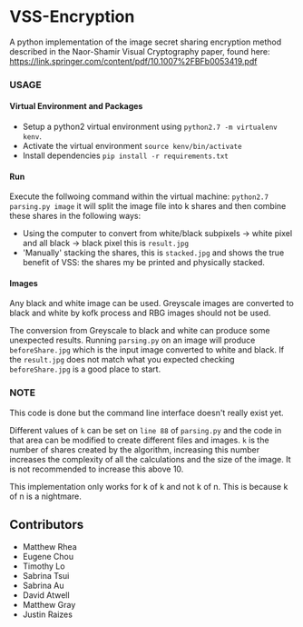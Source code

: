 # VSS-Encryption
A python implementation of the image secret sharing encryption method described in the Naor-Shamir Visual Cryptography paper, found here: https://link.springer.com/content/pdf/10.1007%2FBFb0053419.pdf

### USAGE
#### Virtual Environment and Packages
- Setup a python2 virtual environment using `python2.7 -m virtualenv kenv`.
- Activate the virtual environment `source kenv/bin/activate`
- Install dependencies `pip install -r requirements.txt`

#### Run
Execute the follwoing command within the virtual machine: `python2.7 parsing.py image` it will split the image file into k shares and then combine these shares in the following ways:
- Using the computer to convert from white/black subpixels -> white pixel and all black -> black pixel this is `result.jpg`
- 'Manually' stacking the shares, this is `stacked.jpg` and shows the true benefit of VSS: the shares my be printed and physically stacked.

#### Images
Any black and white image can be used. Greyscale images are converted to black and white by kofk process and RBG images should not be used. 

The conversion from Greyscale to black and white can produce some unexpected results. Running `parsing.py` on an image will produce `beforeShare.jpg` which is the input image converted to white and black. If the `result.jpg` does not match what you expected checking `beforeShare.jpg` is a good place to start.

### NOTE
This code is done but the command line interface doesn't really exist yet.

Different values of `k` can be set on `line 88` of `parsing.py` and the code in that area can be modified to create different files and images. `k` is the number of shares created by the algorithm, increasing this number increases the complexity of all the calculations and the size of the image. It is not recommended to increase this above 10. 

This implementation only works for k of k and not k of n. This is because k of n is a nightmare.

## Contributors
- Matthew Rhea
- Eugene Chou
- Timothy Lo
- Sabrina Tsui
- Sabrina Au
- David Atwell
- Matthew Gray
- Justin Raizes
